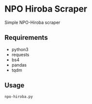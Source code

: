 # NPO Hiroba Scraper
Simple NPO-Hiroba scraper

## Requirements
- python3
- requests
- bs4
- pandas
- tqdm

## Usage
```
npo-hiroba.py
```
